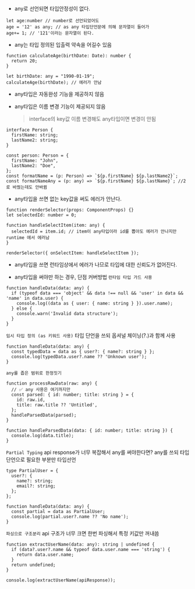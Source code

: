 - any로 선언되면 타입안정성이 없다.

```
let age:number // number로 선언되었어도
age = '12' as any; // as any 타입단언문에 의해 문자열이 들어가
age+= 1; // '121'이라는 문자열이 된다.
```

- any는 타입 정의된 입출력 약속을 어길수 있음

```
function calculateAge(birthDate: Date): number {
  return 20;
}

let birthDate: any = "1990-01-19";
calculateAge(birthDate); // 에러가 안남
```

- any타입은 자동완성 기능을 제공하지 않음

- any타입은 이름 변경 기능이 제공되지 않음
  > interface의 key값 이름 변경해도 any타입이면 변경이 안됨

```
interface Person {
  firstName: string;
  lastName2: string;
}

const person: Person = {
  firstName: "John",
  lastName2: "Doe",
};
const formatName = (p: Person) => `${p.firstName} ${p.lastName2}`;
const formatNameAny = (p: any) => `${p.firstName} ${p.lastName}`; //2로 바꿨는데도 안바뀜
```

- any타입을 쓰면 없는 key값을 써도 에러가 안난다.

```
function renderSelector(props: ComponentProps) {}
let selectedId: number = 0;

function handleSelectItem(item: any) {
  selectedId = item.id; // item이 any타입이라 id를 뽑아도 에러가 안나지만 runtime 에서 에러남
}

renderSelector({ onSelectItem: handleSelectItem });
```

- any타입을 쓰면 런타임상에서 에러가 나므로 타입에 대한 신뢰도가 없어진다.

- any타입을 써야만 하는 경우, 단점 커버방법
  `런타임 타입 가드 사용`

```
function handleData(data: any) {
  if (typeof data === 'object' && data !== null && 'user' in data && 'name' in data.user) {
    console.log((data as { user: { name: string } }).user.name);
  } else {
    console.warn('Invalid data structure');
  }
}
```

`임시 타입 정의 (as 키워드 사용)`
타입 단언을 쓰되 옵셔널 체이닝(?.)과 함께 사용

```
function handleData(data: any) {
  const typedData = data as { user?: { name?: string } };
  console.log(typedData.user?.name ?? 'Unknown user');
}
```

`any를 좁은 범위로 한정짓기`

```
function processRawData(raw: any) {
  // ✅ any 사용은 여기까지만
  const parsed: { id: number; title: string } = {
    id: raw.id,
    title: raw.title ?? 'Untitled',
  };
  handleParsedData(parsed);
}

function handleParsedData(data: { id: number; title: string }) {
  console.log(data.title);
}
```

`Partial Typing`
api response가 너무 복잡해서 any를 써야한다면?
any를 쓰되 타입 단언으로 필요한 부분만 타입선언

```
type PartialUser = {
  user?: {
    name?: string;
    email?: string;
  };
};

function handleData(data: any) {
  const partial = data as PartialUser;
  console.log(partial.user?.name ?? 'No name');
}
```

`파싱으로 구조분리`
api 구조가 너무 크면 한번 파싱해서 특정 키값만 꺼내씀

```
function extractUserName(data: any): string | undefined {
  if (data?.user?.name && typeof data.user.name === 'string') {
    return data.user.name;
  }
  return undefined;
}

console.log(extractUserName(apiResponse));
```
